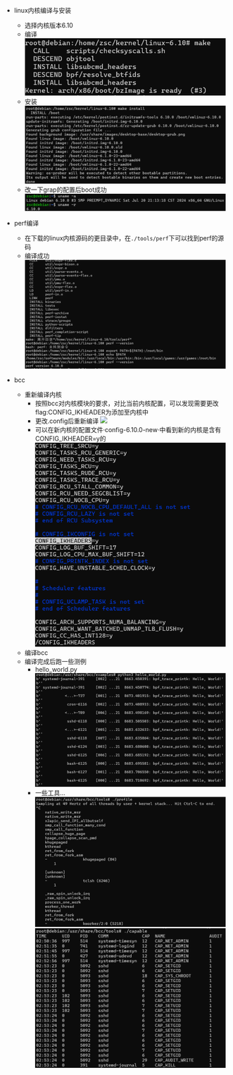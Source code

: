 - linux内核编译与安装
  - 选择内核版本6.10
  - 编译  
    <img src="./linux内核编译完毕’.png">
  - 安装
    <img src="./linux内核安装完成.png">
  - 改一下grap的配置后boot成功
    <img src="./换核成功.png">

- perf编译
  - 在下载的linux内核源码的更目录中，在`./tools/perf`下可以找到perf的源码
  - 编译成功
    <img src="编译perf.png">

- bcc
  - 重新编译内核
    - 按照bcc对内核模块的要求，对比当前内核配置，可以发现需要更改flag:CONFIG_IKHEADER为添加至内核中
    - 更改.config后重新编译
      <img src="kernel_new运行成功.png">
    - 可以在新内核的配置文件·config-6.10.0-new·中看到新的内核是含有CONFIG_IKHEADER=y的
      <img src="ikheader开启.png">
  - 编译bcc
  - 编译完成后跑一些测例
    - hello_world.py
      <img src="bcc_helloworld.png">
    - 一些工具...
      <img src="profile.png">
      <img src="capable.png">
